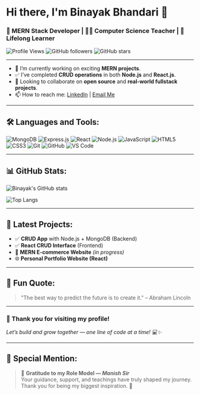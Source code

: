 # Hi there, I'm Binayak Bhandari 👋

### 🚀 MERN Stack Developer | 👨‍🏫 Computer Science Teacher | 🌱 Lifelong Learner 

![Profile Views](https://komarev.com/ghpvc/?username=binayakbhandari&color=blue)  ![GitHub followers](https://img.shields.io/github/followers/binayakbhandari?label=Follow&style=social)  ![GitHub stars](https://img.shields.io/github/stars/binayakbhandari?style=social)

---

- 🔭 I’m currently working on exciting **MERN projects**.
- ✅ I’ve completed **CRUD operations** in both **Node.js** and **React.js**.
- 👯 Looking to collaborate on **open source** and **real-world fullstack projects**.
- 📫 How to reach me: [LinkedIn](https://www.linkedin.com/in/binayak-bhandari/) | [Email Me](https://mail.google.com/mail/?view=cm&fs=1&to=binayakbhandari60@gmail.com)

---

## 🛠️ Languages and Tools:

![MongoDB](https://img.shields.io/badge/MongoDB-4EA94B?style=for-the-badge&logo=mongodb&logoColor=white)
![Express.js](https://img.shields.io/badge/Express.js-000000?style=for-the-badge&logo=express&logoColor=white)
![React](https://img.shields.io/badge/React-61DAFB?style=for-the-badge&logo=react&logoColor=black)
![Node.js](https://img.shields.io/badge/Node.js-339933?style=for-the-badge&logo=nodedotjs&logoColor=white)
![JavaScript](https://img.shields.io/badge/JavaScript-F7DF1E?style=for-the-badge&logo=javascript&logoColor=black)
![HTML5](https://img.shields.io/badge/HTML5-E34F26?style=for-the-badge&logo=html5&logoColor=white)
![CSS3](https://img.shields.io/badge/CSS3-1572B6?style=for-the-badge&logo=css3&logoColor=white)
![Git](https://img.shields.io/badge/Git-F05032?style=for-the-badge&logo=git&logoColor=white)
![GitHub](https://img.shields.io/badge/GitHub-181717?style=for-the-badge&logo=github&logoColor=white)
![VS Code](https://img.shields.io/badge/VS_Code-0078D4?style=for-the-badge&logo=visual%20studio%20code&logoColor=white)

---

## 📊 GitHub Stats:

![Binayak's GitHub stats](https://github-readme-stats.vercel.app/api?username=binayakbhandari&show_icons=true&theme=tokyonight)

![Top Langs](https://github-readme-stats.vercel.app/api/top-langs/?username=binayakbhandari&layout=compact&theme=tokyonight)

---

## 🚀 Latest Projects:
- ✅ **CRUD App** with Node.js + MongoDB (Backend)
- ✅ **React CRUD Interface** (Frontend)
- 🛒 **MERN E-commerce Website** *(in progress)*
- 🌐 **Personal Portfolio Website (React)**

---

## 🧠 Fun Quote:
> "The best way to predict the future is to create it." – Abraham Lincoln

---

### 🙏 Thank you for visiting my profile!  
*Let’s build and grow together — one line of code at a time! 💻✨*

---

## 🌟 Special Mention:

> 🙌 **Gratitude to my Role Model — *Manish Sir***  
> Your guidance, support, and teachings have truly shaped my journey.  
> Thank you for being my biggest inspiration. 💙
